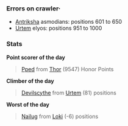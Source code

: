 ### Errors on crawler·
- [Antriksha](/#/ranking/Antriksha) asmodians: positions 601 to 650
- [Urtem](/#/ranking/Urtem) elyos: positions 951 to 1000


### Stats

**Point scorer of the day**
>[Pped](/#/character/Thor/1069426) from [Thor](/#/ranking/Thor)  (9547) Honor Points


**Climber of the day**
>[Devilscythe](/#/character/Urtem/1435279) from [Urtem](/#/ranking/Urtem)  (81) positions


**Worst of the day**
>[Nailug](/#/character/Loki/841328) from [Loki](/#/ranking/Loki)  (-6) positions


